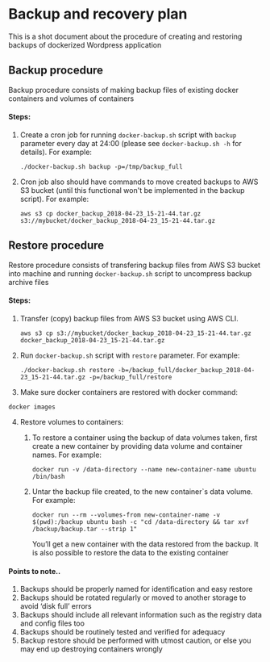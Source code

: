 # Backup and recovery plan
This is a shot document about the procedure of creating and restoring backups
of dockerized Wordpress application

## Backup procedure
Backup procedure consists of making backup files of existing docker containers and volumes of containers

#### Steps:
  1. Create a cron job for running `docker-backup.sh` script with `backup` parameter every day at 24:00 (please see `docker-backup.sh -h` for details). For example:

      `./docker-backup.sh backup -p=/tmp/backup_full`
  
  2. Cron job also should have commands to move created backups to AWS S3 bucket 
  (until this functional won't be implemented in the backup script). For example:
  
      `aws s3 cp docker_backup_2018-04-23_15-21-44.tar.gz s3://mybucket/docker_backup_2018-04-23_15-21-44.tar.gz`

## Restore procedure
Restore procedure consists of transfering backup files from AWS S3 bucket
into machine and running `docker-backup.sh` script to uncompress
backup archive files

#### Steps:
  1. Transfer (copy) backup files from AWS S3 bucket using AWS CLI.

      `aws s3 cp s3://mybucket/docker_backup_2018-04-23_15-21-44.tar.gz docker_backup_2018-04-23_15-21-44.tar.gz`
  
  2. Run `docker-backup.sh` script with `restore` parameter. For example:
  
     `./docker-backup.sh restore -b=/backup_full/docker_backup_2018-04-23_15-21-44.tar.gz -p=/backup_full/restore`

  3. Make sure docker containers are restored with docker command: 
  
  `docker images`

  4. Restore volumes to containers:

      1. To restore a container using the backup of data volumes taken, first create a new container by providing data volume and container names. For example:
      
          `docker run -v /data-directory --name new-container-name ubuntu /bin/bash`
      
      2. Untar the backup file created, to the new container`s data volume. For example:
      
          `docker run --rm --volumes-from new-container-name -v $(pwd):/backup ubuntu bash -c "cd /data-directory && tar xvf /backup/backup.tar --strip 1"`
      
          You’ll get a new container with the data restored from the backup. It is also possible to restore the data to the existing container

#### Points to note..

1. Backups should be properly named for identification and easy restore
2. Backups should be rotated regularly or moved to another storage to avoid ‘disk full’ errors
3. Backups should include all relevant information such as the registry data and config files too
4. Backups should be routinely tested and verified for adequacy
5. Backup restore should be performed with utmost caution, or else you may end up destroying containers wrongly